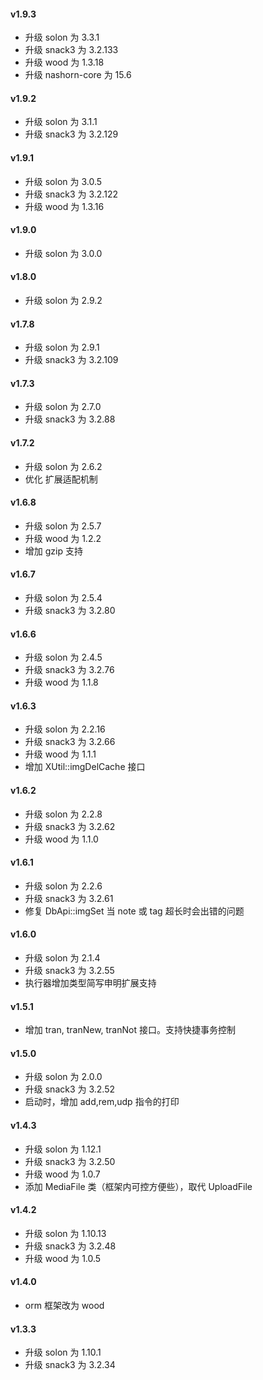 #### v1.9.3
* 升级 solon 为 3.3.1
* 升级 snack3 为 3.2.133
* 升级 wood 为 1.3.18
* 升级 nashorn-core 为 15.6


#### v1.9.2
* 升级 solon 为 3.1.1
* 升级 snack3 为 3.2.129

#### v1.9.1
* 升级 solon 为 3.0.5
* 升级 snack3 为 3.2.122
* 升级 wood 为 1.3.16

#### v1.9.0
* 升级 solon 为 3.0.0

#### v1.8.0
* 升级 solon 为 2.9.2

#### v1.7.8
* 升级 solon 为 2.9.1
* 升级 snack3 为 3.2.109

#### v1.7.3
* 升级 solon 为 2.7.0
* 升级 snack3 为 3.2.88

#### v1.7.2
* 升级 solon 为 2.6.2
* 优化 扩展适配机制

#### v1.6.8
* 升级 solon 为 2.5.7
* 升级 wood 为 1.2.2
* 增加 gzip 支持

#### v1.6.7
* 升级 solon 为 2.5.4
* 升级 snack3 为 3.2.80

#### v1.6.6
* 升级 solon 为 2.4.5
* 升级 snack3 为 3.2.76
* 升级 wood 为 1.1.8

#### v1.6.3
* 升级 solon 为 2.2.16
* 升级 snack3 为 3.2.66
* 升级 wood 为 1.1.1
* 增加 XUtil::imgDelCache 接口


#### v1.6.2
* 升级 solon 为 2.2.8
* 升级 snack3 为 3.2.62
* 升级 wood 为 1.1.0

#### v1.6.1
* 升级 solon 为 2.2.6
* 升级 snack3 为 3.2.61
* 修复 DbApi::imgSet 当 note 或 tag 超长时会出错的问题 

#### v1.6.0
* 升级 solon 为 2.1.4
* 升级 snack3 为 3.2.55
* 执行器增加类型简写申明扩展支持

#### v1.5.1
* 增加 tran, tranNew, tranNot 接口。支持快捷事务控制

#### v1.5.0
* 升级 solon 为 2.0.0
* 升级 snack3 为 3.2.52
* 启动时，增加 add,rem,udp 指令的打印

#### v1.4.3
* 升级 solon 为 1.12.1
* 升级 snack3 为 3.2.50
* 升级 wood 为 1.0.7
* 添加 MediaFile 类（框架内可控方便些），取代 UploadFile

#### v1.4.2

* 升级 solon 为 1.10.13
* 升级 snack3 为 3.2.48
* 升级 wood 为 1.0.5

#### v1.4.0

* orm 框架改为 wood

#### v1.3.3

* 升级 solon 为 1.10.1
* 升级 snack3 为 3.2.34